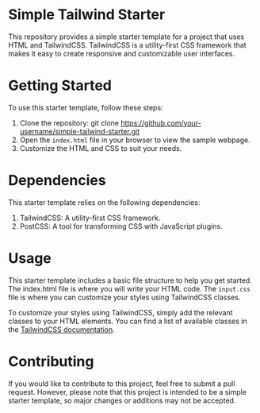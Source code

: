 # Simple Tailwind Starter
This repository provides a simple starter template for a project that uses HTML and TailwindCSS. TailwindCSS is a utility-first CSS framework that makes it easy to create responsive and customizable user interfaces.

# Getting Started
To use this starter template, follow these steps:

1. Clone the repository: git clone https://github.com/your-username/simple-tailwind-starter.git
2. Open the `index.html` file in your browser to view the sample webpage.
3. Customize the HTML and CSS to suit your needs.

# Dependencies
This starter template relies on the following dependencies:

1. TailwindCSS: A utility-first CSS framework.
2. PostCSS: A tool for transforming CSS with JavaScript plugins.

# Usage
This starter template includes a basic file structure to help you get started. The index.html file is where you will write your HTML code. The `input.css` file is where you can customize your styles using TailwindCSS classes.

To customize your styles using TailwindCSS, simply add the relevant classes to your HTML elements. You can find a list of available classes in the [TailwindCSS documentation](https://tailwindcss.com/docs/).

# Contributing
If you would like to contribute to this project, feel free to submit a pull request. However, please note that this project is intended to be a simple starter template, so major changes or additions may not be accepted.
